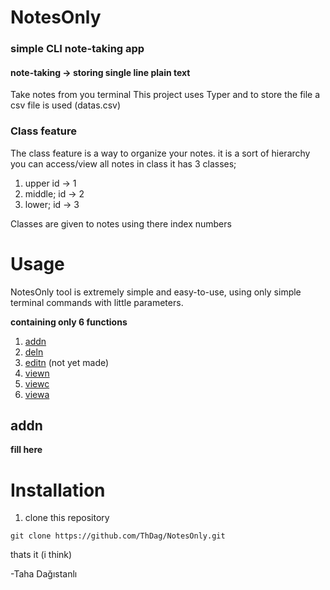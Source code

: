 # NotesOnly
### simple CLI note-taking app
#### note-taking -> storing single line plain text

Take notes from you terminal This project uses Typer
and to store the file a csv file is used (datas.csv)

### Class feature
The class feature is a way to organize your notes. 
it is a sort of hierarchy you can access/view all
notes in class it has 3 classes; <br>
1. upper  id -> 1
2. middle; id -> 2
3. lower; id -> 3 <br>

Classes are given to notes using there index numbers

<!--- add images here of commands being used --->

# Usage

NotesOnly tool is extremely simple and easy-to-use,
using only simple terminal commands with little parameters.

**containing only 6 functions** <br>
1. [addn](#Usage##addn)
2. [deln](#Usage##deln)
3. [editn](#Usage##editn) (not yet made)
4. [viewn](#Usage##viewn)
5. [viewc](#Usage##viewc)
6. [viewa](#Usage##viewa)

## addn

**fill here**

# Installation

1. clone this repository
```
git clone https://github.com/ThDag/NotesOnly.git 
```
thats it (i think)

-Taha Dağıstanlı
